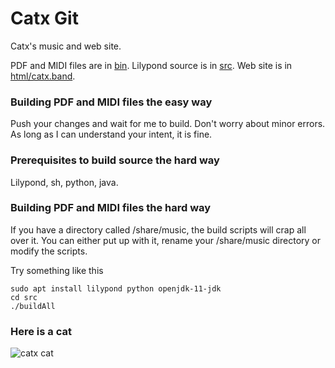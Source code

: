# Catx Git
Catx's music and web site.

PDF and MIDI files are in [bin](bin).
Lilypond source is in [src](src).
Web site is in [html/catx.band](html/catx.band).

### Building PDF and MIDI files the easy way

Push your changes and wait for me to build.  Don't worry about minor errors.  As long as I can understand your intent, it is fine.

### Prerequisites to build source the hard way

Lilypond, sh, python, java.

### Building PDF and MIDI files the hard way

If you have a directory called /share/music, the build scripts will crap all over it.  You can either put up with it, rename your /share/music directory or modify the scripts.

Try something like this

```
sudo apt install lilypond python openjdk-11-jdk
cd src
./buildAll
```

### Here is a cat

![catx cat](http://catx.band/catx.jpg)

